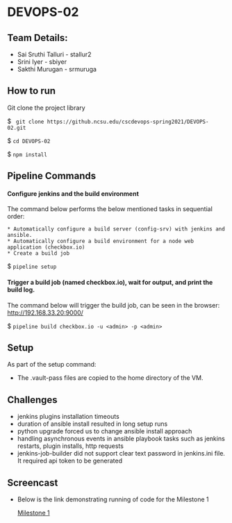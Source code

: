 # DEVOPS-02

## Team Details: 

* Sai Sruthi Talluri - stallur2
* Srini Iyer - sbiyer
* Sakthi Murugan - srmuruga

## How to run 
Git clone the project library 

$ ` git clone https://github.ncsu.edu/cscdevops-spring2021/DEVOPS-02.git`

$ `cd DEVOPS-02`

$ `npm install`

## Pipeline Commands 

#### Configure jenkins and the build environment 

The command below performs the below mentioned tasks in sequential order: 

    * Automatically configure a build server (config-srv) with jenkins and ansible.
    * Automatically configure a build environment for a node web application (checkbox.io)
    * Create a build job

$ `pipeline setup`

#### Trigger a build job (named checkbox.io), wait for output, and print the build log.

The command below will trigger the build job, can be seen in the browser: http://192.168.33.20:9000/

$ `pipeline build checkbox.io -u <admin> -p <admin>`

## Setup

As part of the setup command:
- The .vault-pass files are copied to the home directory of the VM.

## Challenges

- jenkins plugins installation timeouts
- duration of ansible install resulted in long setup runs
- python upgrade forced us to change ansible install approach
- handling asynchronous events in ansible playbook tasks such as jenkins restarts, plugin installs, http requests
- jenkins-job-builder did not support clear text password in jenkins.ini file. It required api token to be generated

## Screencast

* Below is the link demonstrating running of code for the Milestone 1

    [Milestone 1](https://drive.google.com/file/d/1YqYwKel_IS_74SSFIRiGx5_AUXrJ4vMx/view?usp=sharing)

